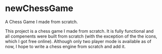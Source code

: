 # newChessGame
A Chess Game I made from scratch.

This project is a chess game I made from scratch.  It is fully functional and all compenents were built from scratch (with the exception of the 
the icons, which I got free online).  Although only two player mode is available as of now, I hope to write a chess engine from scratch
and add it.
